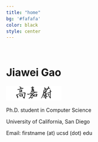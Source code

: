 ```yaml
---
title: "home"
bg: '#fafafa'
color: black
style: center
---
```


<div class="face">
</div>


<br>

# **Jiawei Gao**

![chinese name](images/name.PNG)

Ph.D. student in Computer Science

University of California, San Diego


Email: firstname (at) ucsd (dot) edu
